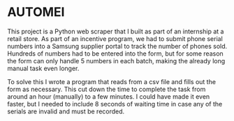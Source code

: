 # AUTOMEI
This project is a Python web scraper that I built as part of an internship at a retail store. As part of an incentive program,
we had to submit phone serial numbers into a Samsung supplier portal to track the number of phones sold. Hundreds of numbers had
to be entered into the form, but for some reason the form can only handle 5 numbers in each batch, making the already long manual task
even longer.

To solve this I wrote a program that reads from a csv file and fills out the form as necessary. This cut down the time to complete the task
from around an hour (manually) to a few minutes. I could have made it even faster, but I needed to include 8 seconds of waiting time
in case any of the serials are invalid and must be recorded.
